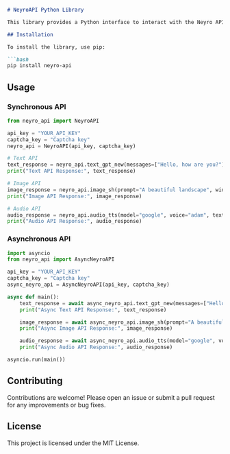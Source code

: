 ```markdown
# NeyroAPI Python Library

This library provides a Python interface to interact with the Neyro API, supporting text, image, and audio functionalities.

## Installation

To install the library, use pip:

```bash
pip install neyro-api
```

## Usage

### Synchronous API

```python
from neyro_api import NeyroAPI

api_key = "YOUR_API_KEY"
captcha_key = "Captcha key"
neyro_api = NeyroAPI(api_key, captcha_key)

# Text API
text_response = neyro_api.text_gpt_new(messages=["Hello, how are you?"], model="gpt-3.5-turbo", max_tokens=512, temperature=0.9, plugins=[], id="b62f4cc5-0a7b-4044-9267-065c63c24469")
print("Text API Response:", text_response)

# Image API
image_response = neyro_api.image_sh(prompt="A beautiful landscape", width=512, height=512, steps=50, number=1, sampler="k_lms", model="stable_cascade", stream=True)
print("Image API Response:", image_response)

# Audio API
audio_response = neyro_api.audio_tts(model="google", voice="adam", text="Hello, this is a test.", language="en")
print("Audio API Response:", audio_response)
```

### Asynchronous API

```python
import asyncio
from neyro_api import AsyncNeyroAPI

api_key = "YOUR_API_KEY"
captcha_key = "Captcha key"
async_neyro_api = AsyncNeyroAPI(api_key, captcha_key)

async def main():
    text_response = await async_neyro_api.text_gpt_new(messages=["Hello, how are you?"], model="gpt-3.5-turbo", max_tokens=512, temperature=0.9, plugins=[], id="b62f4cc5-0a7b-4044-9267-065c63c24469")
    print("Async Text API Response:", text_response)

    image_response = await async_neyro_api.image_sh(prompt="A beautiful landscape", width=512, height=512, steps=50, number=1, sampler="k_lms", model="stable_cascade", stream=True)
    print("Async Image API Response:", image_response)

    audio_response = await async_neyro_api.audio_tts(model="google", voice="adam", text="Hello, this is a test.", language="en")
    print("Async Audio API Response:", audio_response)

asyncio.run(main())
```

## Contributing

Contributions are welcome! Please open an issue or submit a pull request for any improvements or bug fixes.

## License

This project is licensed under the MIT License.
```